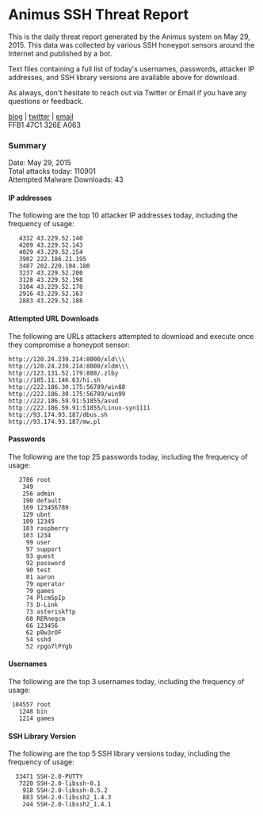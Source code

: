 # Animus SSH Threat Report

This is the daily threat report generated by the Animus system on May 29, 2015. This data was collected by various SSH honeypot sensors around the Internet and published by a bot.  

Text files containing a full list of today's usernames, passwords, attacker IP addresses, and SSH library versions are available above for download.  

As always, don't hesitate to reach out via Twitter or Email if you have any questions or feedback.  

[blog](http://morris.guru) | [twitter](https://twitter.com/andrew___morris) | [email](mailto:andrew@morris.guru)  
FFB1 47C1 326E A063  

### Summary

Date: May 29, 2015  
Total attacks today: 110901  
Attempted Malware Downloads: 43 

#### IP addresses
The following are the top 10 attacker IP addresses today, including the frequency of usage:
```
   4332 43.229.52.140
   4209 43.229.52.143
   4029 43.229.52.154
   3902 222.186.21.195
   3487 202.220.104.180
   3237 43.229.52.200
   3128 43.229.52.198
   3104 43.229.52.178
   2916 43.229.52.163
   2883 43.229.52.188
```

#### Attempted URL Downloads
The following are URLs attackers attempted to download and execute once they compromise a honeypot sensor:
```
http://120.24.239.214:8000/xld\\\
http://120.24.239.214:8000/xldm\\\
http://123.131.52.179:888/.zlby
http://185.11.146.63/hi.sh
http://222.186.30.175:56789/win88
http://222.186.30.175:56789/win99
http://222.186.59.91:51855/asud
http://222.186.59.91:51855/Linux-syn1111
http://93.174.93.187/dbus.sh
http://93.174.93.187/mw.pl
```

#### Passwords
The following are the top 25 passwords today, including the frequency of usage:
```
   2786 root
    349 
    256 admin
    190 default
    169 123456789
    129 ubnt
    109 12345
    103 raspberry
    103 1234
     99 user
     97 support
     93 guest
     92 password
     90 test
     81 aaron
     79 operator
     79 games
     74 PlcmSpIp
     73 D-Link
     73 asteriskftp
     68 RERnegcm
     66 123456
     62 p0w3rOF
     54 sshd
     52 rpgo7lPYgb
```

#### Usernames
The following are the top 3 usernames today, including the frequency of usage:
```
 104557 root
   1248 bin
   1214 games
```

#### SSH Library Version
The following are the top 5 SSH library versions today, including the frequency of usage:
```
  33471 SSH-2.0-PUTTY
   7220 SSH-2.0-libssh-0.1
    918 SSH-2.0-libssh-0.5.2
    883 SSH-2.0-libssh2_1.4.3
    244 SSH-2.0-libssh2_1.4.1
```
